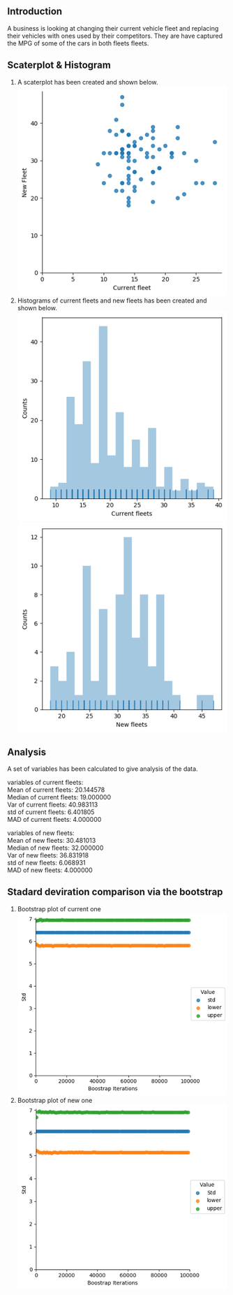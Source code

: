 ## Introduction
A business is looking at changing their current vehicle fleet and replacing their vehicles with ones used by their competitors. They are have captured the MPG of some of the cars in both fleets fleets.    
## Scaterplot & Histogram
1. A scaterplot has been created and shown below.  
![scaterplot](./scaterplotv.png?raw=true)  
2. Histograms of current fleets and new fleets has been created and shown below.  
![histogram_of_current](./histogramv_C.png?raw=true)  
![histogram_of_new](./histogramv_N.png?raw=true)  
## Analysis
A set of variables has been calculated to give analysis of the data.  
  
variables of current fleets:  
Mean of current fleets: 20.144578  
Median of current fleets: 19.000000  
Var of current fleets: 40.983113  
std of current fleets: 6.401805  
MAD of current fleets: 4.000000  
  
variables of new fleets:  
Mean of new fleets: 30.481013  
Median of new fleets: 32.000000  
Var of new fleets: 36.831918  
std of new fleets: 6.068931  
MAD of new fleets: 4.000000  
## Stadard deviration comparison via the bootstrap  
1. Bootstrap plot of current one  
![bootstrap_C](./bootstrap_confidence_C.png?raw=true)  
2. Bootstrap plot of new one  
![bootstrap_N](./bootstrap_confidence_N.png?raw=true)  
